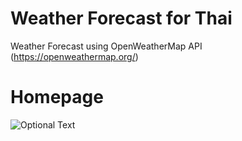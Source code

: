 # Weather Forecast for Thai

Weather Forecast using OpenWeatherMap API (https://openweathermap.org/)

# Homepage

![Optional Text](../main/src/assets/readme-img/homepage.png)
